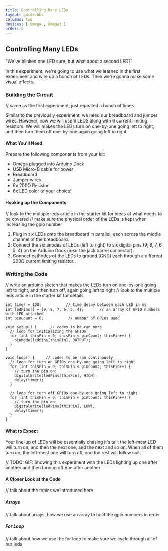 ```yaml
---
title: Controlling Many LEDs
layout: guide.hbs
columns: two
devices: [ Omega , Omega2 ]
order: 2
---
```


## Controlling Many LEDs

"We've blinked one LED sure, but what about a second LED?"

In this experiment, we're going to use what we learned in the first experiment and wire up a bunch of LEDs. Then we're gonna make some visual effects.

### Building the Circuit

// same as the first experiment, just repeated a bunch of times

Similar to the previously experiment, we need our breadboard and jumper wires. However, now we will use 6 LEDS along with 6 current limiting resistors. We will makes the LEDs turn on one-by-one going left to right, and then turn them off one-by-one again going left to right.

#### What You'll Need

Prepare the following components from your kit:

* Omega plugged into Arduino Dock
* USB Micro-B cable for power
* Breadboard
* Jumper wires
* 6x 200Ω Resistor
* 6x LED color of your choice!

#### Hooking up the Components

// look to the multiple leds article in the starter kit for ideas of what needs to be covered
// make sure the physical order of the LEDs is kept when increasing the gpio number

1. Plug in six LEDs onto the breadboard in parallel, each across the middle channel of the breadboard.
2. Connect the six anodes of LEDs (left to right) to six digital pins (9, 8, 7, 6, 5, 4) on the Arduino Dock (near the jack barrel connector).
3. Connect cathodes of the LEDs to ground (GND) each through a different 200Ω current limiting resistor.

### Writing the Code

// write an arduino sketch that makes the LEDs turn on one-by-one going left to right, and then turn off, again going left to right
// look to the multiple leds article in the starter kit for details

``` arduino
int timer = 100;           // time delay between each LED in ms
int ledPins[] = {9, 8, 7, 6, 5, 4};       // an array of GPIO numbers with LED attached
int pinCount = 6;           // number of GPIOs used

void setup() {      // codes to be ran once
  // loop for initializing the GPIOs
  for (int thisPin = 0; thisPin < pinCount; thisPin++) {
    pinMode(ledPins[thisPin], OUTPUT);
  }
}

void loop() {     // codes to be ran continously
  // loop for turn on GPIOs one-by-one going left to right
  for (int thisPin = 0; thisPin < pinCount; thisPin++) {
    // turn the pin on:
    digitalWrite(ledPins[thisPin], HIGH);
    delay(timer);
  }

  // loop for turn off GPIOs one-by-one going left to right 
  for (int thisPin = 0; thisPin < pinCount; thisPin++) {
    // turn the pin on:
    digitalWrite(ledPins[thisPin], LOW);
    delay(timer);
  }
}
```

#### What to Expect

Your line-up of LEDs will be essentially chasing it's tail: the left-most LED will turn on, and then the next one, and the next and so on. When all of them turn on, the left-most one will turn off, and the rest will follow suit.

// TODO: GIF: Showing this experiment with the LEDs lighting up one after another and then turning off one after another

#### A Closer Look at the Code

// talk about the topics we introduced here

##### Arrays

// talk about arrays, how we use an array to hold the gpio numbers in order

##### For Loop

// talk about how we use the for loop to make sure we cycle through all of our leds
